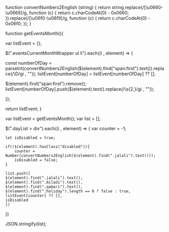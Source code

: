 function convertNumbers2English (string) {
    return string.replace(/[\u0660-\u0669]/g, function (c) {
        return c.charCodeAt(0) - 0x0660;
    }).replace(/[\u06f0-\u06f9]/g, function (c) {
       return c.charCodeAt(0) - 0x06f0;
   });
}

function getEventsMonth(){

var listEvent = {};

$(".eventsCurrentMonthWrapper ul li").each((i , element) => { 

const numberOfDay = parseInt(convertNumbers2English($(element).find("span:first").text()).replace(/\D/gi , ""));
listEvent[numberOfDay] = listEvent[numberOfDay] ?? [];

$(element).find("span:first").remove();
listEvent[numberOfDay].push($(element).text().replace(/\s{2,}/gi , ""));

});

return listEvent;
}

var listEvent = getEventsMonth();
var list = [];

$(".dayList > div").each((i , element) => {
	var counter = -1;
	
	let isDisabled = true;
	
	if(!$(element).hasClass("disabled")){
		counter = Number(convertNumbers2English($(element).find(".jalali").text()));
		isDisabled = false;
	}
	
	list.push([
	$(element).find(".jalali").text(),
	$(element).find(".miladi").text(),
	$(element).find(".qamari").text(),
	$(element).find(".holiday").length == 0 ? false : true,
	listEvent[counter] ?? [],
	isDisabled
	])
})

JSON.stringify(list);